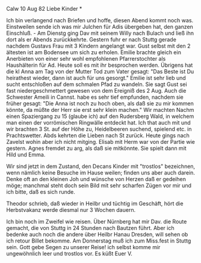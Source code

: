  Calw 10 Aug 82
Liebe Kinder <Marie>*

Ich bin verlangend nach Briefen und hoffe, diesen Abend kommt noch was. Einstweilen sende ich was mir Julchen für Adis übergeben hat, den ganzen Einschluß. - Am Dienstg ging Dav mit seinem Willy nach Bulach und ließ ihn dort als er Abends zurückkehrte. Gestern fuhr er nach Stuttg gerade nachdem Gustavs Frau mit 3 Kindern angelangt war. Gust selbst mit den 2 ältesten ist am Bodensee um sich zu erholen. Emilie brachte gleich ein Anerbieten von einer sehr wohl empfohlenen Pfarrerstochter als Haushälterin für Ad. Heute soll es mit ihr besprochen werden. Übrigens hat die kl Anna am Tag von der Mutter Tod zum Vater gesagt: "Das Beste ist Du heirathest wieder, dann ist auch für uns gesorgt." Emilie ist sehr lieb und sucht entschloßen auf dem schmalen Pfad zu wandeln. Sie sagt Gust sei fast niedergeschmettert gewesen von dem Ereigniß des 2 Aug. Auch die Schwester Ameili in Cannst. habe es sehr tief empfunden, nachdem sie früher gesagt: "Die Anna ist noch zu hoch oben, als daß sie zu mir kommen könnte, da müßte der Herr sie erst sehr klein machen." Wir machten Nachm einen Spaziergang zu 15 (glaube ich) auf den Rudersberg Wald, in welchem man einen der vorrömischen Ringwälle entdeckt hat. Ich that auch mit und wir brachten 3 St. auf der Höhe zu, Heidelbeeren suchend, spielend etc. in Prachtswetter. Abds kehrten die Lieben nach St zurück. Heute gings nach Zavelst wohin aber ich nicht mitging. Elisab mit Herm war von der Partie wie gestern. Agnes fremdet zu arg, als daß sie mitkönnte. Sie spielt dann mit Hild und Emma.

Wir sind jetzt in dem Zustand, den Decans Kinder mit "trostlos" bezeichnen, wenn nämlich keine Besuche im Hause weilen; finden uns aber auch darein. Denke oft an den kleinen Joh und wünsche von Herzen daß er gedeihen möge; manchmal steht doch sein Bild mit sehr scharfen Zügen vor mir und ich bitte, daß es sich runde.

Theodor schrieb, daß wieder in Heilbr und tüchtig im Geschäft, hört die Herbstvakanz werde diesmal nur 3 Wochen dauern.

Ich bin noch im Zweifel wie reisen. Über Nürnberg hat mir Dav. die Route gemacht, die von Stuttg in 24 Stunden nach Bautzen führt. Aber ich bedenke auch noch die andere über Heilbr Hanau Dresden, will sehen ob ich retour Billet bekomme. Am Donnerstag muß ich zum Miss.fest in Stuttg sein. Gott gebe Segen zu unserer Reise! ich selbst komme mir ungewöhnlich leer und trostlos vor. Es küßt
 Euer V.
